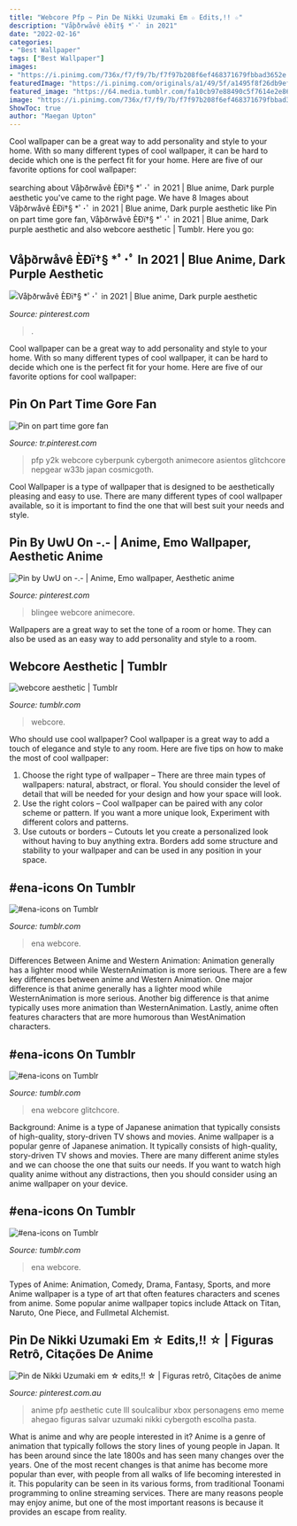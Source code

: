 ```yaml
---
title: "Webcore Pfp ~ Pin De Nikki Uzumaki Em ☆ Edits,!! ☆"
description: "Våþðrwåvê èðï†§ *ﾟ･ﾟ in 2021"
date: "2022-02-16"
categories:
- "Best Wallpaper"
tags: ["Best Wallpaper"]
images:
- "https://i.pinimg.com/736x/f7/f9/7b/f7f97b208f6ef468371679fbbad3652e.jpg"
featuredImage: "https://i.pinimg.com/originals/a1/49/5f/a1495f8f26db9ef5e7858588c7ef2182.gif"
featured_image: "https://64.media.tumblr.com/fa10cb97e88490c5f7614e2e86ddee4b/a20f220ebaac7c8f-fd/s400x600/3b307dd7c941ccd1232ddde009ac214c2b192c5e.jpg"
image: "https://i.pinimg.com/736x/f7/f9/7b/f7f97b208f6ef468371679fbbad3652e.jpg"
ShowToc: true
author: "Maegan Upton"
---
```



Cool wallpaper can be a great way to add personality and style to your home. With so many different types of cool wallpaper, it can be hard to decide which one is the perfect fit for your home. Here are five of our favorite options for cool wallpaper: 

	

		
searching about Våþðrwåvê ÈÐï†§ *ﾟ･ﾟ in 2021 | Blue anime, Dark purple aesthetic you've came to the right page. We have 8 Images about Våþðrwåvê ÈÐï†§ *ﾟ･ﾟ in 2021 | Blue anime, Dark purple aesthetic like Pin on part time gore fan, Våþðrwåvê ÈÐï†§ *ﾟ･ﾟ in 2021 | Blue anime, Dark purple aesthetic and also webcore aesthetic | Tumblr. Here you go:
		
    
## Våþðrwåvê ÈÐï†§ *ﾟ･ﾟ In 2021 | Blue Anime, Dark Purple Aesthetic

<img loading=lazy src="https://i.pinimg.com/736x/f7/f9/7b/f7f97b208f6ef468371679fbbad3652e.jpg" onerror="this.onerror=null;this.src='https://tse1.mm.bing.net/th?id=OIP.FDIKQslSWBPEWpzqhLQ_MwAAAA&amp;pid=15.1';" alt="Våþðrwåvê ÈÐï†§ *ﾟ･ﾟ in 2021 | Blue anime, Dark purple aesthetic">

_Source: pinterest.com_

>. 

	

Cool wallpaper can be a great way to add personality and style to your home. With so many different types of cool wallpaper, it can be hard to decide which one is the perfect fit for your home. Here are five of our favorite options for cool wallpaper: 

    
## Pin On Part Time Gore Fan

<img loading=lazy src="https://i.pinimg.com/736x/81/e4/00/81e40031ab66e2eb99e27e4f204e35bf.jpg" onerror="this.onerror=null;this.src='https://tse3.mm.bing.net/th?id=OIP.i8aDF11QcsjUfizVE2kYTwHaHM&amp;pid=15.1';" alt="Pin on part time gore fan">

_Source: tr.pinterest.com_

>pfp y2k webcore cyberpunk cybergoth animecore asientos glitchcore nepgear w33b japan cosmicgoth. 

	

Cool Wallpaper is a type of wallpaper that is designed to be aesthetically pleasing and easy to use. There are many different types of cool wallpaper available, so it is important to find the one that will best suit your needs and style.

    
## Pin By UwU On -.- | Anime, Emo Wallpaper, Aesthetic Anime

<img loading=lazy src="https://i.pinimg.com/originals/a1/49/5f/a1495f8f26db9ef5e7858588c7ef2182.gif" onerror="this.onerror=null;this.src='https://tse4.mm.bing.net/th?id=OIP.rzJ2d4waA-_IM1Me4wiv5gAAAA&amp;pid=15.1';" alt="Pin by UwU on -.- | Anime, Emo wallpaper, Aesthetic anime">

_Source: pinterest.com_

>blingee webcore animecore. 

	

Wallpapers are a great way to set the tone of a room or home. They can also be used as an easy way to add personality and style to a room.

    
## Webcore Aesthetic | Tumblr

<img loading=lazy src="https://66.media.tumblr.com/05e025dca3a17caeec05e305bb14a3fb/402ef142513726f5-fe/s400x600/36ae91b5606eacd702c7e255fb485d3aafb2d5d3.png" onerror="this.onerror=null;this.src='https://tse4.mm.bing.net/th?id=OIP.qeLMSHqfsxM8A8A-rLYGiAAAAA&amp;pid=15.1';" alt="webcore aesthetic | Tumblr">

_Source: tumblr.com_

>webcore. 

	

Who should use cool wallpaper?
Cool wallpaper is a great way to add a touch of elegance and style to any room. Here are five tips on how to make the most of cool wallpaper: 
1) Choose the right type of wallpaper – There are three main types of wallpapers: natural, abstract, or floral. You should consider the level of detail that will be needed for your design and how your space will look. 
2) Use the right colors – Cool wallpaper can be paired with any color scheme or pattern. If you want a more unique look, Experiment with different colors and patterns. 
3) Use cutouts or borders – Cutouts let you create a personalized look without having to buy anything extra. Borders add some structure and stability to your wallpaper and can be used in any position in your space.

    
## #ena-icons On Tumblr

<img loading=lazy src="https://64.media.tumblr.com/fa10cb97e88490c5f7614e2e86ddee4b/a20f220ebaac7c8f-fd/s400x600/3b307dd7c941ccd1232ddde009ac214c2b192c5e.jpg" onerror="this.onerror=null;this.src='https://tse1.mm.bing.net/th?id=OIP.d7YG0p165XhxS6S83puyNAAAAA&amp;pid=15.1';" alt="#ena-icons on Tumblr">

_Source: tumblr.com_

>ena webcore. 

	

Differences Between Anime and Western Animation: Animation generally has a lighter mood while WesternAnimation is more serious.
There are a few key differences between anime and Western Animation. One major difference is that anime generally has a lighter mood while WesternAnimation is more serious. Another big difference is that anime typically uses more animation than WesternAnimation. Lastly, anime often features characters that are more humorous than WestAnimation characters.

    
## #ena-icons On Tumblr

<img loading=lazy src="https://64.media.tumblr.com/9f87cbf458d537ee7c748b3688755bd6/a20f220ebaac7c8f-a7/s640x960/418fc98dda060171b6eb867997c0bb3f9bf251a5.jpg" onerror="this.onerror=null;this.src='https://tse4.mm.bing.net/th?id=OIP.TSBQMNVeP8lRQ9jQkQEBWgHaHa&amp;pid=15.1';" alt="#ena-icons on Tumblr">

_Source: tumblr.com_

>ena webcore glitchcore. 

	

Background: Anime is a type of Japanese animation that typically consists of high-quality, story-driven TV shows and movies.
Anime wallpaper is a popular genre of Japanese animation. It typically consists of high-quality, story-driven TV shows and movies. There are many different anime styles and we can choose the one that suits our needs. If you want to watch high quality anime without any distractions, then you should consider using an anime wallpaper on your device.

    
## #ena-icons On Tumblr

<img loading=lazy src="https://64.media.tumblr.com/fa10cb97e88490c5f7614e2e86ddee4b/a20f220ebaac7c8f-fd/s540x810/b860c7f9ec82d0de14d64b0567cc32091dd4f6d7.jpg" onerror="this.onerror=null;this.src='https://tse1.mm.bing.net/th?id=OIP.7qZEZJhZiccmWMAD59x4WAHaHa&amp;pid=15.1';" alt="#ena-icons on Tumblr">

_Source: tumblr.com_

>ena webcore. 

	

Types of Anime: Animation, Comedy, Drama, Fantasy, Sports, and more
Anime wallpaper is a type of art that often features characters and scenes from anime. Some popular anime wallpaper topics include Attack on Titan, Naruto, One Piece, and Fullmetal Alchemist.

    
## Pin De Nikki Uzumaki Em ☆ Edits,!! ☆ | Figuras Retrô, Citações De Anime

<img loading=lazy src="https://i.pinimg.com/736x/15/aa/b9/15aab98cb511c62d9a76012ae6d1f61c.jpg" onerror="this.onerror=null;this.src='https://tse4.mm.bing.net/th?id=OIP.oQmaPJxcChlQ9fHB1qH7hwHaHG&amp;pid=15.1';" alt="Pin de Nikki Uzumaki em ☆ edits,!! ☆ | Figuras retrô, Citações de anime">

_Source: pinterest.com.au_

>anime pfp aesthetic cute lll soulcalibur xbox personagens emo meme ahegao figuras salvar uzumaki nikki cybergoth escolha pasta. 

	

What is anime and why are people interested in it?
Anime is a genre of animation that typically follows the story lines of young people in Japan. It has been around since the late 1800s and has seen many changes over the years. One of the most recent changes is that anime has become more popular than ever, with people from all walks of life becoming interested in it. This popularity can be seen in its various forms, from traditional Toonami programming to online streaming services. There are many reasons people may enjoy anime, but one of the most important reasons is because it provides an escape from reality.

